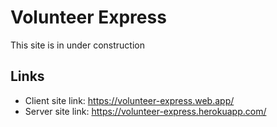 # Volunteer Express

This site is in under construction

## Links

- Client site link: https://volunteer-express.web.app/
- Server site link: https://volunteer-express.herokuapp.com/
